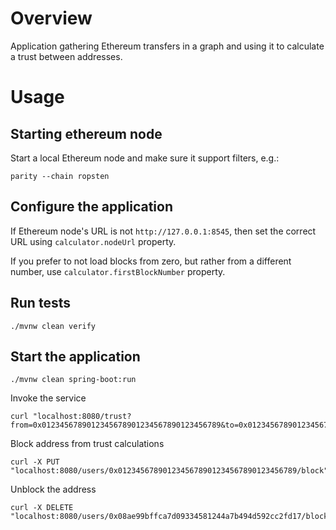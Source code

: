 # Overview

Application gathering Ethereum transfers in a graph and using it to calculate a trust between addresses.

# Usage

## Starting ethereum node
Start a local Ethereum node and make sure it support filters, e.g.:
```
parity --chain ropsten
```

## Configure the application

If Ethereum node's URL is not `http://127.0.0.1:8545`, then set the correct URL using `calculator.nodeUrl` property.

If you prefer to not load blocks from zero, but rather from a different number, use `calculator.firstBlockNumber`
property. 

## Run tests
```
./mvnw clean verify
```

## Start the application
```
./mvnw clean spring-boot:run
```

Invoke the service
```
curl "localhost:8080/trust?from=0x0123456789012345678901234567890123456789&to=0x0123456789012345678901234567890123456789"
```

Block address from trust calculations
```
curl -X PUT "localhost:8080/users/0x0123456789012345678901234567890123456789/block"
```

Unblock the address
```
curl -X DELETE "localhost:8080/users/0x08ae99bffca7d09334581244a7b494d592cc2fd17/block"
```